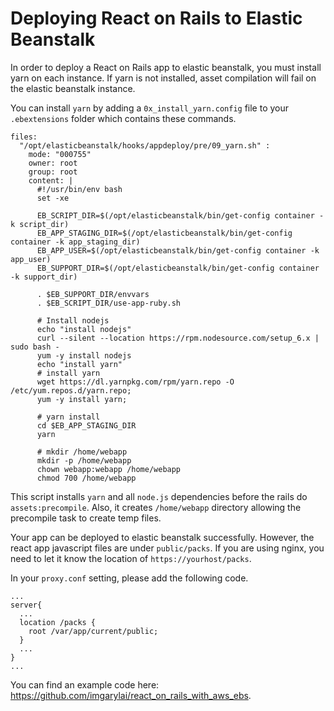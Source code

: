 # Deploying React on Rails to Elastic Beanstalk

In order to deploy a React on Rails app to elastic beanstalk, you must install yarn on each instance.
If yarn is not installed, asset compilation will fail on the elastic beanstalk instance.

You can install `yarn` by adding a `0x_install_yarn.config` file to your `.ebextensions` folder which contains these commands.

```
files:
  "/opt/elasticbeanstalk/hooks/appdeploy/pre/09_yarn.sh" :
    mode: "000755"
    owner: root
    group: root
    content: |
      #!/usr/bin/env bash
      set -xe

      EB_SCRIPT_DIR=$(/opt/elasticbeanstalk/bin/get-config container -k script_dir)
      EB_APP_STAGING_DIR=$(/opt/elasticbeanstalk/bin/get-config container -k app_staging_dir)
      EB_APP_USER=$(/opt/elasticbeanstalk/bin/get-config container -k app_user)
      EB_SUPPORT_DIR=$(/opt/elasticbeanstalk/bin/get-config container -k support_dir)

      . $EB_SUPPORT_DIR/envvars
      . $EB_SCRIPT_DIR/use-app-ruby.sh

      # Install nodejs
      echo "install nodejs"
      curl --silent --location https://rpm.nodesource.com/setup_6.x | sudo bash -
      yum -y install nodejs
      echo "install yarn"
      # install yarn
      wget https://dl.yarnpkg.com/rpm/yarn.repo -O /etc/yum.repos.d/yarn.repo;
      yum -y install yarn;

      # yarn install
      cd $EB_APP_STAGING_DIR
      yarn

      # mkdir /home/webapp
      mkdir -p /home/webapp
      chown webapp:webapp /home/webapp
      chmod 700 /home/webapp
```

This script installs `yarn` and all `node.js` dependencies before the rails do `assets:precompile`. Also, it creates `/home/webapp` directory allowing the precompile task to create temp files.

Your app can be deployed to elastic beanstalk successfully. However, the react app javascript files are under `public/packs`. If you are using nginx, you need to let it know the location of `https://yourhost/packs`.

In your `proxy.conf` setting, please add the following code.

```
...
server{
  ...
  location /packs {
    root /var/app/current/public;
  }
  ...
}
...
```

You can find an example code here: https://github.com/imgarylai/react_on_rails_with_aws_ebs.
